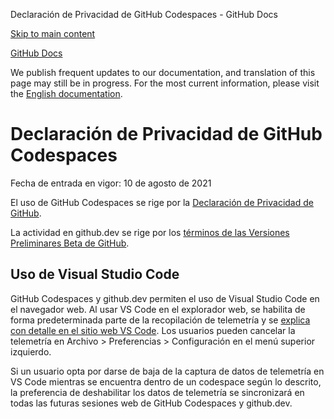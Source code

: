 Declaración de Privacidad de GitHub Codespaces - GitHub Docs

[Skip to main content](#main-content)

[](/es)[GitHub Docs](/es)

We publish frequent updates to our documentation, and translation of this page may still be in progress. For the most current information, please visit the [English documentation](/en).

Declaración de Privacidad de GitHub Codespaces
==========

Fecha de entrada en vigor: 10 de agosto de 2021

El uso de GitHub Codespaces se rige por la [Declaración de Privacidad de GitHub](/es/github/site-policy/github-privacy-statement).

La actividad en github.dev se rige por los [términos de las Versiones Preliminares Beta de GitHub](/es/github/site-policy/github-terms-of-service#j-beta-previews).

[](#uso-de-visual-studio-code)Uso de Visual Studio Code
----------

GitHub Codespaces y github.dev permiten el uso de Visual Studio Code en el navegador web. Al usar VS Code en el explorador web, se habilita de forma predeterminada parte de la recopilación de telemetría y se [explica con detalle en el sitio web VS Code](https://code.visualstudio.com/docs/getstarted/telemetry). Los usuarios pueden cancelar la telemetría en Archivo \> Preferencias \> Configuración en el menú superior izquierdo.

Si un usuario opta por darse de baja de la captura de datos de telemetría en VS Code mientras se encuentra dentro de un codespace según lo descrito, la preferencia de deshabilitar los datos de telemetría se sincronizará en todas las futuras sesiones web de GitHub Codespaces y github.dev.
